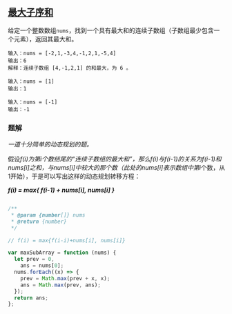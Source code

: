 <!--
 * @Description:
 * @Author: Kotori Y
 * @Date: 2021-04-26 11:00:18
 * @LastEditors: Kotori Y
 * @LastEditTime: 2021-04-26 12:16:42
 * @FilePath: \LeetCode-Code\codes\DynamicProgramming\maximum-subarray\README.md
 * @AuthorMail: kotori@cbdd.me
-->

## [最大子序和](https://leetcode-cn.com/problems/maximum-subarray/)

给定一个整数数组<code>nums</code>，找到一个具有最大和的连续子数组（子数组最少包含一个元素），返回其最大和。

```
输入：nums = [-2,1,-3,4,-1,2,1,-5,4]
输出：6
解释：连续子数组 [4,-1,2,1] 的和最大，为 6 。
```

```
输入：nums = [1]
输出：1
```

```
输入：nums = [-1]
输出：-1
```

### 题解

<i>一道十分简单的动态规划的题。</i>

假设*f(i)*为第i个数结尾的“连续子数组的最大和”，那么*f(i)*与*f(i-1)*的关系为*f(i-1)*和*nums[i]*之和，与*nums[i]*中较大的那个数（此处的*nums[i]*表示数组中第*i*个数，从1开始），于是可以写出这样的动态规划转移方程：

***f(i) = max{ f(i-1) + nums[i], nums[i] }***

```javascript

/**
 * @param {number[]} nums
 * @return {number}
 */

// f(i) = max{f(i-i)+nums[i], nums[i]}

var maxSubArray = function (nums) {
  let prev = 0,
    ans = nums[0];
  nums.forEach((x) => {
    prev = Math.max(prev + x, x);
    ans = Math.max(prev, ans);
  });
  return ans;
};

```